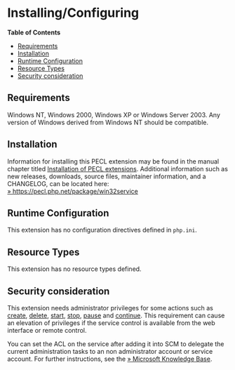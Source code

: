 Installing/Configuring
======================

**Table of Contents**

-   [Requirements](/win32service/setup.html#Requirements)
-   [Installation](/win32service/setup.html#Installation)
-   [Runtime
    Configuration](/win32service/setup.html#Runtime%20Configuration)
-   [Resource Types](/win32service/setup.html#Resource%20Types)
-   [Security
    consideration](/win32service/setup.html#Security%20consideration)

Requirements
------------

Windows NT, Windows 2000, Windows XP or Windows Server 2003. Any version
of Windows derived from Windows NT should be compatible.

Installation
------------

Information for installing this PECL extension may be found in the
manual chapter titled
<a href="/install/pecl.html" class="link">Installation of PECL extensions</a>.
Additional information such as new releases, downloads, source files,
maintainer information, and a CHANGELOG, can be located here:
<a href="https://pecl.php.net/package/win32service" class="link external">» https://pecl.php.net/package/win32service</a>

Runtime Configuration
---------------------

This extension has no configuration directives defined in `php.ini`.

Resource Types
--------------

This extension has no resource types defined.

Security consideration
----------------------

This extension needs administrator privileges for some actions such as
<a href="/ref/win32service.html#win32_create_service" class="link">create</a>,
<a href="/ref/win32service.html#win32_delete_service" class="link">delete</a>,
<a href="/ref/win32service.html#win32_start_service" class="link">start</a>,
<a href="/ref/win32service.html#win32_stop_service" class="link">stop</a>,
<a href="/ref/win32service.html#win32_pause_service" class="link">pause</a>
and
<a href="/ref/win32service.html#win32_continue_service" class="link">continue</a>.
This requirement can cause an elevation of privileges if the service
control is available from the web interface or remote control.

You can set the ACL on the service after adding it into SCM to delegate
the current administration tasks to an non administrator account or
service account. For further instructions, see the
<a href="https://support.microsoft.com/en-us/help/914392/best-practices-and-guidance-for-writers-of-service-discretionary-acces" class="link external">» Microsoft Knowledge Base</a>.
